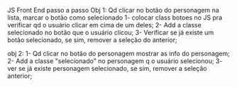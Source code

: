 JS Front End passo a passo
Obj 1: Qd clicar no botão do personagem na lista, marcar o botão como selecionado
1- colocar class botoes no JS pra verificar qd o usuário clicar em cima de um deles;
2- Add a classe selecionado no botão que o usuário clicou;
3- Verificar se já existe um botão selecionado, se sim, remover a seleção do anterior;

obj 2:
1- Qd clicar no botão do personagem mostrar as info do personagem;
2- Add a classe "selecionado" no personagem q o usuário selecionou;
3- ver se já existe personagem selecionado, se sim, remover a seleção anterior;
